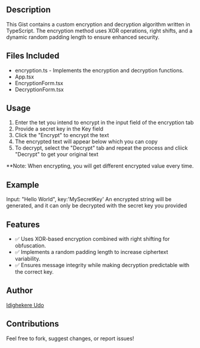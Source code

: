 ## Description

This Gist contains a custom encryption and decryption algorithm written in TypeScript. The encryption method uses XOR operations, right shifts, and a dynamic random padding length to ensure enhanced security.

## Files Included

- encryption.ts - Implements the encryption and decryption functions.
- App.tsx
- EncryptionForm.tsx
- DecryptionForm.tsx

## Usage
1. Enter the tet you intend to encrypt in the input field of the encryption tab
2. Provide a secret key in the Key field
3. Click the "Encrypt" to encrypt the text
4. The encrypted text will appear below which you can copy
5. To decrypt, select the "Decrypt" tab and repeat the process and cliick "Decrypt" to get your original text

**Note: When encrypting, you will get different encrypted value every time.

## Example
Input: "Hello World", key:'MySecretKey'
An encrypted string will be generated, and it can only be decrypted with the secret key you provided

## Features

- ✅ Uses XOR-based encryption combined with right shifting for obfuscation.
- ✅ Implements a random padding length to increase ciphertext variability.
- ✅ Ensures message integrity while making decryption predictable with the correct key.

## Author

[Idighekere Udo](https://github.com/idighekere)

## Contributions

Feel free to fork, suggest changes, or report issues!

